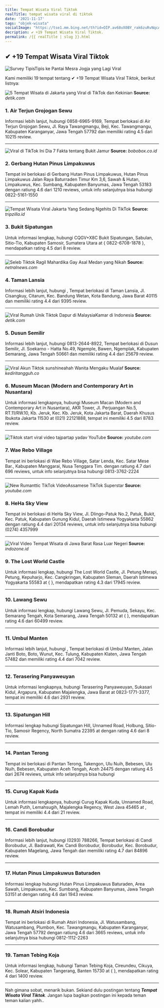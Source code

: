 ```yaml
---
title: Tempat Wisata Viral Tiktok
realTitle: tempat wisata viral di tiktok
date: '2021-11-17'
tags: "objek-wisata"
socialImage: "https://tse1.mm.bing.net/th?id=OIP.av68vX0BY_rak6zuRvNqcAHaJQ&amp;pid=15.1"
decription: ✔ +19 Tempat Wisata Viral Tiktok.
permalink: /{{ realTitle | slug }}.html
---
```


## ✔ +19 Tempat Wisata Viral Tiktok

![Survey TipisTipis ke Pantai Mesra Jogja yang Lagi Viral ](https://i2.wp.com/liburanyuk.co.id/wp-content/uploads/2021/04/@pantaimesrajogja.jpg?w=1064&amp;ssl=1)



Kami memiliki 19 tempat tentang ✔ +19 Tempat Wisata Viral Tiktok, berikut listnya:



![5 Tempat Wisata di Jakarta yang Viral di TikTok dan Kekinian](https://tse3.mm.bing.net/th?id=OIP.dUpcylkmj4-OjcMJh2xdEwHaEK&amp;pid=15.1)
**Source:** _detik.com_


### 1. Air Terjun Grojogan Sewu



Informasi lebih lanjut, hubungi 0858-6965-9169, Tempat berlokasi di Air Terjun Grojogan Sewu, Jl. Raya Tawangmangu, Beji, Kec. Tawangmangu, Kabupaten Karanganyar, Jawa Tengah 57792 dan memiliki rating 4.5 dari 10215 review.

---


![Viral di TikTok Ini Dia 7 Fakta tentang Bukit Jamur ](https://tse3.mm.bing.net/th?id=OIP.he4SqjrVlxjNu4gnoo7eqwHaJQ&amp;pid=15.1)
**Source:** _bobobox.co.id_


### 2. Gerbang Hutan Pinus Limpakuwus



Tempat ini berlokasi di Gerbang Hutan Pinus Limpakuwus, Hutan Pinus Limpakuwus Jalan Raya Baturraden Timur Km 3,6, Sawah &amp; Hutan, Limpakuwus, Kec. Sumbang, Kabupaten Banyumas, Jawa Tengah 53183 dengan ratiung 4.6 dari 1210 reviews, untuk info selanjutnya bisa hubungi 0822-5161-1550

---


![Tempat Wisata Viral Jakarta Yang Sedang Ngehits Di TikTok](https://tse3.mm.bing.net/th?id=OIP.jySeWwIzwjLa6DVtcgxaRAHaEc&amp;pid=15.1)
**Source:** _tripzilla.id_


### 3. Bukit Sipatungan



Untuk informasi lengkap, hubungi CQGV+X8C Bukit Sipatungan, Sabulan, Sitio-Tio, Kabupaten Samosir, Sumatera Utara at { 0822-6708-1878 }, mendapatkan rating 4.5 dari 8 review.

---


![Seleb Tiktok Ragil Mahardika Gay Asal Medan yang Nikah ](https://tse4.mm.bing.net/th?id=OIP.Ae_Y7dSHlKxv5L3X1ERRZwAAAA&amp;pid=15.1)
**Source:** _netralnews.com_


### 4. Taman Lansia



Informasi lebih lanjut, hubungi , Tempat berlokasi di Taman Lansia, Jl. Cisangkuy, Citarum, Kec. Bandung Wetan, Kota Bandung, Jawa Barat 40115 dan memiliki rating 4.4 dari 9395 review.

---


![Viral Rumah Unik Tiktok Dapur di MalaysiaKamar di Indonesia](https://tse4.mm.bing.net/th?id=OIP.5JxrQRiS2FX3NJKa4HdWgwHaEK&amp;pid=15.1)
**Source:** _detik.com_


### 5. Dusun Semilir



Informasi lebih lanjut, hubungi 0813-2644-8922, Tempat berlokasi di Dusun Semilir, Jl. Soekarno - Hatta No.49, Ngemple, Bawen, Ngemplak, Kabupaten Semarang, Jawa Tengah 50661 dan memiliki rating 4.4 dari 25679 review.

---


![Viral Akun Tiktok sunshineahah Wanita Mengaku Mualaf ](https://tse3.mm.bing.net/th?id=OIP.Ua2ntQ2pagYfEk9E8kx7VgHaEK&amp;pid=15.1)
**Source:** _kediritangguh.co_


### 6. Museum Macan (Modern and Contemporary Art in Nusantara)



Untuk informasi lengkapnya, hubungi Museum Macan (Modern and Contemporary Art in Nusantara), AKR Tower, Jl. Perjuangan No.5, RT.11/RW.10, Kb. Jeruk, Kec. Kb. Jeruk, Kota Jakarta Barat, Daerah Khusus Ibukota Jakarta 11530 at (021) 22121888, tempat ini memiliki 4.5 dari 8783 review.

---


![Tiktok start viral video tajpartap yadav  YouTube](https://tse2.mm.bing.net/th?id=OIP.3TMcnfcwWaHzcCI18W9LewHaEK&amp;pid=15.1)
**Source:** _youtube.com_


### 7. Wae Rebo Village



Tempat ini berlokasi di Wae Rebo Village, Satar Lenda, Kec. Satar Mese Bar., Kabupaten Manggarai, Nusa Tenggara Tim. dengan ratiung 4.7 dari 696 reviews, untuk info selanjutnya bisa hubungi 0813-3762-2224

---


![New Rumanttic TikTok VideoAssamese TikTok Superstar ](https://tse4.mm.bing.net/th?id=OIP.4F-udB1zR-hdNsVwJor-ugHaEK&amp;pid=15.1)
**Source:** _youtube.com_


### 8. HeHa Sky View



Tempat ini berlokasi di HeHa Sky View, Jl. Dlingo-Patuk No.2, Patuk, Bukit, Kec. Patuk, Kabupaten Gunung Kidul, Daerah Istimewa Yogyakarta 55862 dengan ratiung 4.4 dari 20134 reviews, untuk info selanjutnya bisa hubungi (0274) 4357999

---


![Viral Video Tempat Wisata di Jawa Barat Rasa Luar Negeri ](https://tse2.mm.bing.net/th?id=OIP.pWk7CkwI483jabK0kgO2cAHaFj&amp;pid=15.1)
**Source:** _indozone.id_


### 9. The Lost World Castle



Untuk informasi lengkap, hubungi The Lost World Castle, Jl. Petung Merapi, Petung, Kepuharjo, Kec. Cangkringan, Kabupaten Sleman, Daerah Istimewa Yogyakarta 55583 at {  }, mendapatkan rating 4.3 dari 17945 review.

---


### 10. Lawang Sewu



Untuk informasi lengkap, hubungi Lawang Sewu, Jl. Pemuda, Sekayu, Kec. Semarang Tengah, Kota Semarang, Jawa Tengah 50132 at {  }, mendapatkan rating 4.6 dari 60499 review.

---


### 11. Umbul Manten



Informasi lebih lanjut, hubungi , Tempat berlokasi di Umbul Manten, Jalan Janti Boto, Boto, Wunut, Kec. Tulung, Kabupaten Klaten, Jawa Tengah 57482 dan memiliki rating 4.4 dari 7042 review.

---


### 12. Terasering Panyaweuyan



Untuk informasi lengkapnya, hubungi Terasering Panyaweuyan, Sukasari Kidul, Argapura, Kabupaten Majalengka, Jawa Barat at 0823-1771-3377, tempat ini memiliki 4.6 dari 2931 review.

---


### 13. Sipatungan Hill



Informasi lengkap hubungi Sipatungan Hill, Unnamed Road, Holbung, Sitio-Tio, Samosir Regency, North Sumatra 22395 at  dengan rating 4.6 dari 8 review.

---


### 14. Pantan Terong



Tempat ini berlokasi di Pantan Terong, Takengon, Ulu Nuih, Bebesen, Ulu Nuih, Bebesen, Kabupaten Aceh Tengah, Aceh 24475 dengan ratiung 4.5 dari 2674 reviews, untuk info selanjutnya bisa hubungi 

---


### 15. Curug Kapak Kuda



Untuk informasi lengkapnya, hubungi Curug Kapak Kuda, Unnamed Road, Lemah Putih, Lemahsugih, Majalengka Regency, West Java 45465 at , tempat ini memiliki 4.4 dari 21 review.

---


### 16. Candi Borobudur



Informasi lebih lanjut, hubungi (0293) 788266, Tempat berlokasi di Candi Borobudur, Jl. Badrawati, Kw. Candi Borobudur, Borobudur, Kec. Borobudur, Kabupaten Magelang, Jawa Tengah dan memiliki rating 4.7 dari 84896 review.

---


### 17. Hutan Pinus Limpakuwus Baturaden



Informasi lengkap hubungi Hutan Pinus Limpakuwus Baturaden, Area Sawah, Limpakuwus, Kec. Sumbang, Kabupaten Banyumas, Jawa Tengah 53151 at  dengan rating 4.6 dari 1943 review.

---


### 18. Rumah Atsiri Indonesia



Tempat ini berlokasi di Rumah Atsiri Indonesia, Jl. Watusambang, Watusambang, Plumbon, Kec. Tawangmangu, Kabupaten Karanganyar, Jawa Tengah 57792 dengan ratiung 4.6 dari 3665 reviews, untuk info selanjutnya bisa hubungi 0812-1112-2263

---


### 19. Taman Tebing Koja



Untuk informasi lengkap, hubungi Taman Tebing Koja, Cireundeu, Cikuya, Kec. Solear, Kabupaten Tangerang, Banten 15730 at {  }, mendapatkan rating 4 dari 1400 review.

---









Nah gimana sobat, menarik bukan. Sekiand dulu postingan tentang ***Tempat Wisata Viral Tiktok***. Jangan lupa bagikan postingan ini kepada teman teman kalian yahh..
